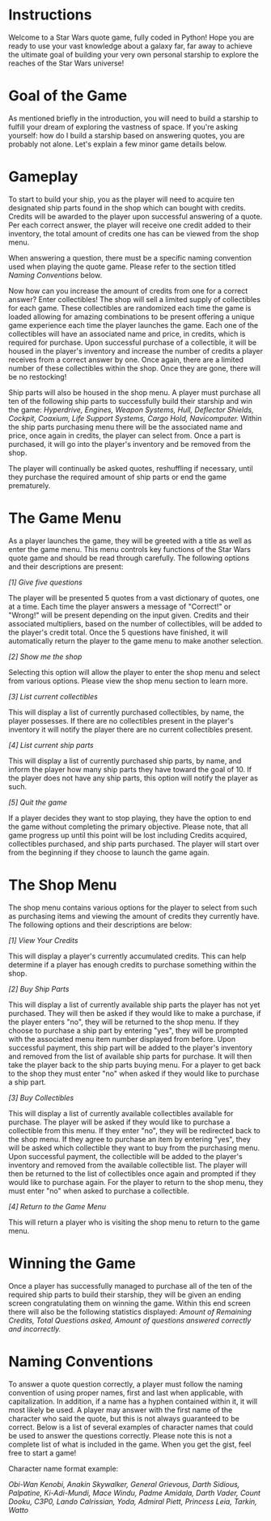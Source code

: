 # Instructions

Welcome to a Star Wars quote game, fully coded in Python!
Hope you are ready to use your vast knowledge about a galaxy far, far away to
achieve the ultimate goal of building your very own personal starship to
explore the reaches of the Star Wars universe!

# Goal of the Game

As mentioned briefly in the introduction, you will need to
build a starship to fulfill your dream of exploring the vastness of space. If
you're asking yourself: how do I build a starship based on answering quotes,
you are probably not alone. Let's explain a few minor game details below.

# Gameplay

To start to build your ship, you as the player will need to
acquire ten designated ship parts found in the shop which can bought with credits.
Credits will be awarded to the player upon successful answering of a quote. Per
each correct answer, the player will receive one credit added to their
inventory, the total amount of credits one has can be viewed from the shop
menu. 

When answering a question, there must be a specific naming convention used when playing the quote game. Please refer to the section titled *Naming Conventions* below.

Now how can you increase the amount of credits from one for a correct
answer? Enter collectibles! The shop will sell a limited supply of
collectibles for each game. These collectibles are randomized each time the
game is loaded allowing for amazing combinations to be present offering a
unique game experience each time the player launches the game. Each one of the
collectibles will have an associated name and price, in credits, which is
required for purchase. Upon successful purchase of a collectible, it will be
housed in the player's inventory and increase the number of credits a player receives
from a correct answer by one. Once again, there are a limited number of these collectibles
within the shop. Once they are gone, there will be no restocking!

Ship parts will also be housed in the shop menu. A player
must purchase all ten of the following ship parts to successfully build their
starship and win the game: *Hyperdrive, Engines, Weapon Systems, Hull,
Deflector Shields, Cockpit, Coaxium, Life Support Systems, Cargo Hold,
Navicomputer.* Within the ship parts purchasing menu there will be the
associated name and price, once again in credits, the player can select from.
Once a part is purchased, it will go into the player's inventory and be removed
from the shop.

The player will continually be asked quotes, reshuffling if necessary, until they purchase the required amount of ship parts or end the game prematurely.

# The Game Menu

As a player launches the game, they will be greeted with a
title as well as enter the game menu. This menu controls key functions of the
Star Wars quote game and should be read through carefully. The following
options and their descriptions are present:

*[1] Give five questions*

The player will be presented 5 quotes from a vast dictionary
of quotes, one at a time. Each time the player answers a message of
"Correct!" or "Wrong!" will be present depending on the
input given. Credits and their associated multipliers, based on the number of
collectibles, will be added to the player's credit total. Once the 5 questions
have finished, it will automatically return the player to the game menu to make
another selection.

*[2] Show me the shop*

Selecting this option will allow the player to enter the
shop menu and select from various options. Please view the shop menu section to
learn more.

*[3] List current collectibles*

This will display a list of currently purchased
collectibles, by name, the player possesses. If there are no collectibles
present in the player's inventory it will notify the player there are no
current collectibles present.

*[4] List current ship parts*

This will display a list of currently purchased ship parts,
by name, and inform the player how many ship parts they have toward the goal of
10. If the player does not have any ship parts, this option will notify the
player as such.

*[5] Quit the game*

If a player decides they want to stop playing, they have the
option to end the game without completing the primary objective. Please note, that
all game progress up until this point will be lost including Credits acquired,
collectibles purchased, and ship parts purchased. The player will start over
from the beginning if they choose to launch the game again.

# The Shop Menu

The shop menu contains various options for the player to
select from such as purchasing items and viewing the amount of credits they
currently have. The following options and their descriptions are below:

*[1] View Your Credits*

This will display a player's currently accumulated credits.
This can help determine if a player has enough credits to purchase something
within the shop.

*[2] Buy Ship Parts*

This will display a list of currently available ship parts
the player has not yet purchased. They will then be asked if they would like to
make a purchase, if the player enters "no", they will be returned to
the shop menu. If they choose to purchase a ship part by entering
"yes", they will be prompted with the associated menu item number
displayed from before. Upon successful payment, this ship part will be added to
the player's inventory and removed from the list of available ship parts for
purchase. It will then take the player back to the ship parts buying menu. For
a player to get back to the shop they must enter "no" when asked if
they would like to purchase a ship part.

*[3] Buy Collectibles*

This will display a list of currently available collectibles
available for purchase. The player will be asked if they would like to purchase
a collectible from this menu. If they enter "no", they will be
redirected back to the shop menu. If they agree to purchase an item by entering
"yes", they will be asked which collectible they want to buy from the
purchasing menu. Upon successful payment, the collectible will be added to the
player's inventory and removed from the available collectible list. The player
will then be returned to the list of collectibles once again and prompted if
they would like to purchase again. For the player to return to the shop menu,
they must enter "no" when asked to purchase a collectible.

*[4] Return to the Game Menu*

This will return a player who is visiting the shop menu to
return to the game menu.

# Winning the Game

Once a player has successfully managed to purchase all of
the ten of the required ship parts to build their starship, they will be given
an ending screen congratulating them on winning the game. Within this end
screen there will also be the following statistics displayed: *Amount of
Remaining Credits, Total Questions asked, Amount of questions answered
correctly and incorrectly.*

# Naming Conventions

To answer a quote question correctly, a player must follow
the naming convention of using proper names, first and last when applicable,
with capitalization. In addition, if a name has a hyphen contained within it,
it will most likely be used. A player may answer with the first name of the
character who said the quote, but this is not always guaranteed to be correct.
Below is a list of several examples of character names that could be used to
answer the questions correctly. Please note this is not a complete list of what
is included in the game. When you get the gist, feel free to start a game!

Character name format example:

*Obi-Wan Kenobi, Anakin Skywalker, General Grievous, Darth
Sidious, Palpatine, Ki-Adi-Mundi, Mace Windu, Padme Amidala, Darth Vader, Count
Dooku, C3P0, Lando Calrissian, Yoda, Admiral Piett, Princess Leia, Tarkin,
Watto*
